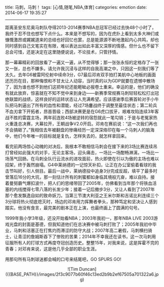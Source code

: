 title: 马刺，马刺！
tags: [心情,随笔,NBA,体育]
categories: emotion
date: 2014-06-17 19:35:27

---

距离圣安东尼奥马刺队夺得2013-2014赛季NBA总冠军已经过去快48个小时了，我终于忍不住也想写下点什么。本来是不想写的，因为在虎扑上看到太多大神们或慷慨激昂或娓娓道来的总结也好回忆也罢，总是能源源不断地激起内心共鸣，却也同时感到自己文笔实在有限，难以表达出如此丰富又深厚的情感。但什么也不留下总会可惜，还是决定在这里随便说说，不论技术，只管抒情。

那一幕幕精彩的回放看了一遍又一遍，从不觉得够；那一张张永恒的定格存了一张又一张，总也不嫌多。请允许我沉浸与这样的自我高潮之中，只因这一刻我们等了太久。去年G6被雷阿伦射中续命3分，G7最后邓肯双手拍打美航中心地板的画面还历历在目，那种悔恨和不甘太让人动容，当时真的以为GDP就要在遗憾中散场了，因为谁也想不到他们这把年纪还能睚眦必报卷土重来。幸运的是，他们的确没有就此放弃，惊喜就在不知不觉中来到身边——新赛季常规赛马刺轻轻松松打出冠绝联盟的战绩，这样良好的运转状态让人充满希望。应该感谢季后赛首轮对手小牛队把马刺逼出了所有的血性和潜能，经过7场鏖战终于调整至最佳状态；第二轮兵不血刃拿下开拓者，昂首晋级；西部决赛更是在G6虎口拔牙，艰难攻陷连续3年客战不胜的雷霆主场，两年前连败4场被逆转的宿怨就此一笔勾销；于是与老冤家热火重逢总决赛，大幕拉开，王朝战争V2.0开启。邓肯在赛前说：“这一次我们再也不会搞砸了。”我相信去年被翻盘的惨痛经历一定深深烙印在每一个马刺人的脑海中，他们今年唯一的目标就是复仇，怎样失去的，就怎样拿回来。

看完前两场惊心动魄的对决后，我根本不敢相信马刺会在接下来的3场比赛连续吊打曾经如此强大的对手，无论主客场，迎头痛击，一场比一场酣畅淋漓，一场比一场荡气回肠。在马刺全队行云流水的进攻面前，热火即使在引以为傲的主场也难以招架，终于轰然崩塌。G4中莱纳德的一记惊天补扣，让正在办公室偷着看球的我击节叫好，引人侧目。最后一战中，莱纳德投中追身3分完成反超，填平了最多时曾落后16分的大坑，那一刻估计所有的刺蜜都如身临其境般亢奋，难以自持。接着曼努霸气爆扣波什，把人们的思绪带回了2005年，仿佛看到当年那个将铁血活塞的内线搅得七零八落的长发少年；接着一记后撤步3分，又让人看到了2007年那个愈发飘逸自如的致命妖刀。当第三节澳大利亚之王米尔斯和吉诺比利连续三个3分球将热火彻底熄灭时，场边的邓肯用力挥舞者拳头，那种笃定和坚决让人感到踏实。他没有食言，最完美的剧本正在上演，也最终画上了圆满的句号。

1999年我小学3年级，还没开始看NBA；2003年我初一，那年NBA LIVE 2003游戏光盘的封面是基德，但我知道他们在总决赛中被马刺打败了；2005年我初中毕业，马刺和活塞正在打焦灼而滞涩的防守大战；2007年高二暑假，马刺横扫骑士，让青涩的詹姆斯吞下了惨败的苦果；2014年不幸我还在读书，这一次马刺用征服所有人的打球方式再度夺冠创造历史。整整15年，对我来说，这是挥霍不完的青春；对邓肯来说，这是他几乎全部的职业生涯。

用那句所有马刺球迷都会喊的口号来结尾吧，GO SPURS GO!

<center>![Tim Duncan]({{BASE_PATH}}/images/2f3c9077b60f46c13ed2b9b2ef67505a701322a6.jpg)</center>
